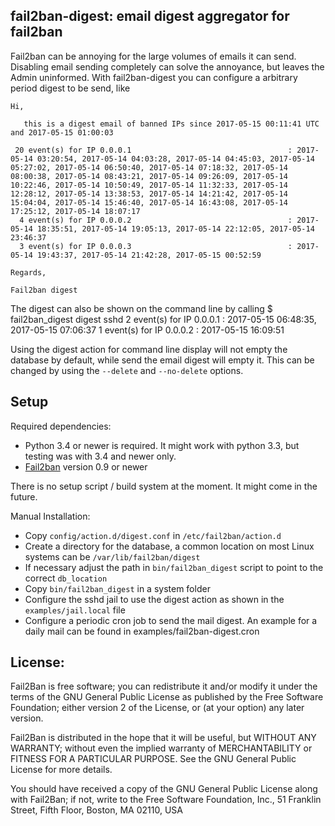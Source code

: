 ## fail2ban-digest: email digest aggregator for fail2ban

Fail2ban can be annoying for the large volumes of emails it can send.
Disabling email sending completely can solve the annoyance, but leaves
the Admin uninformed. With fail2ban-digest you can configure a arbitrary
period digest to be send, like


	Hi,

	   this is a digest email of banned IPs since 2017-05-15 00:11:41 UTC and 2017-05-15 01:00:03

	 20 event(s) for IP 0.0.0.1                                   : 2017-05-14 03:20:54, 2017-05-14 04:03:28, 2017-05-14 04:45:03, 2017-05-14 05:27:02, 2017-05-14 06:50:40, 2017-05-14 07:18:32, 2017-05-14 08:00:38, 2017-05-14 08:43:21, 2017-05-14 09:26:09, 2017-05-14 10:22:46, 2017-05-14 10:50:49, 2017-05-14 11:32:33, 2017-05-14 12:28:12, 2017-05-14 13:38:53, 2017-05-14 14:21:42, 2017-05-14 15:04:04, 2017-05-14 15:46:40, 2017-05-14 16:43:08, 2017-05-14 17:25:12, 2017-05-14 18:07:17
	  4 event(s) for IP 0.0.0.2                                   : 2017-05-14 18:35:51, 2017-05-14 19:05:13, 2017-05-14 22:12:05, 2017-05-14 23:46:37
	  3 event(s) for IP 0.0.0.3                                   : 2017-05-14 19:43:37, 2017-05-14 21:42:28, 2017-05-15 00:52:59

	Regards,

	Fail2ban digest


The digest can also be shown on the command line by calling
	$ fail2ban_digest digest sshd
	  2 event(s) for IP 0.0.0.1                                   : 2017-05-15 06:48:35, 2017-05-15 07:06:37
	  1 event(s) for IP 0.0.0.2                                   : 2017-05-15 16:09:51

Using the digest action for command line display will not empty the database by default, while send the email digest will empty it.
This can be changed by using the `--delete` and `--no-delete` options.

Setup
-------------

Required dependencies:
- Python 3.4 or newer is required. It might work with python 3.3, but testing was with 3.4 and newer only.
- [Fail2ban](https://github.com/fail2ban/fail2ban) version 0.9 or newer

There is no setup script / build system at the moment. It might come in the future.

Manual Installation:
- Copy `config/action.d/digest.conf` in `/etc/fail2ban/action.d`
- Create a directory for the database, a common location on most Linux systems can be `/var/lib/fail2ban/digest`
- If necessary adjust the path in `bin/fail2ban_digest` script to point to the correct `db_location`
- Copy `bin/fail2ban_digest` in a system folder
- Configure the sshd jail to use the digest action as shown in the `examples/jail.local` file
- Configure a periodic cron job to send the mail digest. An example for a daily mail can be found in examples/fail2ban-digest.cron

License:
--------

Fail2Ban is free software; you can redistribute it and/or modify it under the
terms of the GNU General Public License as published by the Free Software
Foundation; either version 2 of the License, or (at your option) any later
version.

Fail2Ban is distributed in the hope that it will be useful, but WITHOUT ANY
WARRANTY; without even the implied warranty of MERCHANTABILITY or FITNESS FOR A
PARTICULAR PURPOSE. See the GNU General Public License for more details.

You should have received a copy of the GNU General Public License along with
Fail2Ban; if not, write to the Free Software Foundation, Inc., 51 Franklin
Street, Fifth Floor, Boston, MA 02110, USA

